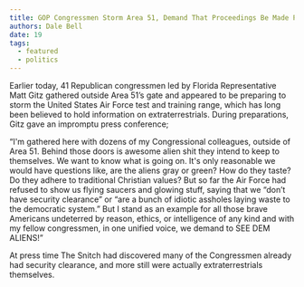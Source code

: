 ```yaml
---
title: GOP Congressmen Storm Area 51, Demand That Proceedings Be Made Public
authors: Dale Bell
date: 19
tags:
  - featured
  - politics
---
```


Earlier today, 41 Republican congressmen led by Florida Representative Matt Gitz gathered outside Area 51’s gate and appeared to be preparing to storm the United States Air Force test and training range, which has long been believed to hold information on extraterrestrials. During preparations, Gitz gave an impromptu press conference; 

“I'm gathered here with dozens of my Congressional colleagues, outside of Area 51. Behind those doors is awesome alien shit they intend to keep to themselves. We want to know what is going on. It's only reasonable we would have questions like, are the aliens gray or green? How do they taste? Do they adhere to traditional Christian values? But so far the Air Force had refused to show us flying saucers and glowing stuff, saying that we “don’t have security clearance” or “are a bunch of idiotic assholes laying waste to the democratic system.” But I stand as an example for all those brave Americans undeterred by reason, ethics, or intelligence of any kind and with my fellow congressmen, in one unified voice, we demand to SEE DEM ALIENS!” 

At press time The Snitch had discovered many of the Congressmen already had security clearance, and more still were actually extraterrestrials themselves.
